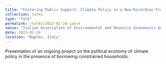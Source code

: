 ```yaml
---
title: "Fostering Public Support: Climate Policy in a Neo-Ricardian Framework"
collection: talks
type: "Talk"
permalink: /talks/2023-02-24-iaere
venue: "Italian Association of Environmental and Resource Economists Annual Conference, Università degli studi di Napoli Parthenope"
date: 2023-02-24
location: "Naples, Italy"
---
```


Presentation of an ongoing project on the political economy of climate policy in the presence of borrowing constrained households.
